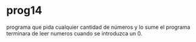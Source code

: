 # prog14
programa que pida cualquier cantidad de números y lo sume el programa terminara de leer numeros cuando se introduzca un 0.
